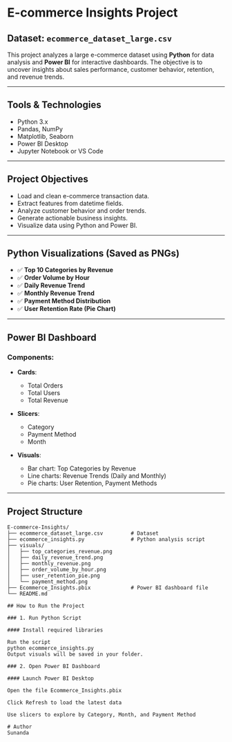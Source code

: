 # E-commerce Insights Project

## Dataset: `ecommerce_dataset_large.csv`

This project analyzes a large e-commerce dataset using **Python** for data analysis and **Power BI** for interactive dashboards. The objective is to uncover insights about sales performance, customer behavior, retention, and revenue trends.

---

## Tools & Technologies

- Python 3.x
- Pandas, NumPy
- Matplotlib, Seaborn
- Power BI Desktop
- Jupyter Notebook or VS Code

---

## Project Objectives

- Load and clean e-commerce transaction data.
- Extract features from datetime fields.
- Analyze customer behavior and order trends.
- Generate actionable business insights.
- Visualize data using Python and Power BI.

---

## Python Visualizations (Saved as PNGs)

- ✅ **Top 10 Categories by Revenue**
- ✅ **Order Volume by Hour**
- ✅ **Daily Revenue Trend**
- ✅ **Monthly Revenue Trend**
- ✅ **Payment Method Distribution**
- ✅ **User Retention Rate (Pie Chart)**

---

## Power BI Dashboard

### Components:
- **Cards**:
  - Total Orders
  - Total Users
  - Total Revenue

- **Slicers**:
  - Category
  - Payment Method
  - Month

- **Visuals**:
  - Bar chart: Top Categories by Revenue
  - Line charts: Revenue Trends (Daily and Monthly)
  - Pie charts: User Retention, Payment Methods

---

## Project Structure

```plaintext
E-commerce-Insights/
├── ecommerce_dataset_large.csv         # Dataset
├── ecommerce_insights.py               # Python analysis script
├── visuals/
│   ├── top_categories_revenue.png
│   ├── daily_revenue_trend.png
│   ├── monthly_revenue.png
│   ├── order_volume_by_hour.png
│   ├── user_retention_pie.png
│   └── payment_method.png
├── Ecommerce_Insights.pbix             # Power BI dashboard file
└── README.md

## How to Run the Project

### 1. Run Python Script

#### Install required libraries

Run the script
python ecommerce_insights.py
Output visuals will be saved in your folder.

### 2. Open Power BI Dashboard

#### Launch Power BI Desktop

Open the file Ecommerce_Insights.pbix

Click Refresh to load the latest data

Use slicers to explore by Category, Month, and Payment Method

# Author
Sunanda
